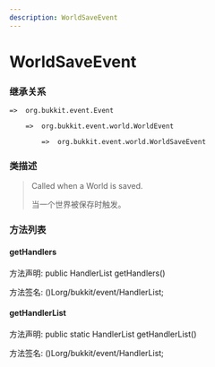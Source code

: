 ```yaml
---
description: WorldSaveEvent
---
```


# WorldSaveEvent

### 继承关系

    =>  org.bukkit.event.Event

        =>  org.bukkit.event.world.WorldEvent

            =>  org.bukkit.event.world.WorldSaveEvent

### 类描述

> Called when a World is saved.
>
> 当一个世界被保存时触发。

### 方法列表

#### getHandlers

方法声明: public HandlerList getHandlers()

方法签名: ()Lorg/bukkit/event/HandlerList;

#### getHandlerList

方法声明: public static HandlerList getHandlerList()

方法签名: ()Lorg/bukkit/event/HandlerList;